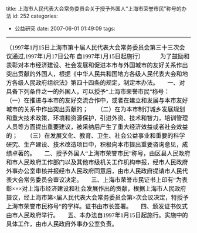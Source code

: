 title: 上海市人民代表大会常务委员会关于授予外国人“上海市荣誉市民”称号的办法
id: 252
categories:
  - 公益研究
date: 2007-06-01 01:49:09
tags:
---

<div id="msgcns!9697D6160EFEBC17!1067" class="bvMsg"><div><span style="font-size:12pt;font-family:宋体;"><font color="#000000">（<span lang="EN-US">1997</span>年<span lang="EN-US">1</span>月<span lang="EN-US">15</span>日上海市第十届人民代表大会常务委员会第三十三次会议通过<span lang="EN-US">,1997<span lang="EN-US"><span lang="EN-US">年1</span></span><span lang="EN-US"><span lang="EN-US">月17</span></span><span lang="EN-US"><span lang="EN-US">日</span></span><span lang="EN-US">公布</span></span> 自<span lang="EN-US">1997</span>年<span lang="EN-US">1</span>月<span lang="EN-US">15</span>日起施行）</font><span lang="EN-US">
<font color="#000000">     
     </font></span><font color="#000000">为了鼓励和表彰对本市经济建设、社会发展和促进本市与外国城市的友好关系作出突出贡献的外国人，根据《中华人民共和国地方各级人民代表大会和地方各级人民政府组织法》第四十四条的规定，制定本办法。</font><span lang="EN-US">
<font color="#000000">     </font></span><font color="#000000">一、对具备下列条件之一的外国人，可以授予<span lang="EN-US">“</span>上海市荣誉市民<span lang="EN-US">”</span>称号：</font><span lang="EN-US">
<font color="#000000">     </font></span><font color="#000000">（一）在推进与本市的友好交流合作中，或者在建立和发展与本市友好城市的关系中作出突出贡献的；</font><span lang="EN-US">
<font color="#000000">     </font></span><font color="#000000">（二）在为本市制订城乡发展规划和重大技术政策，环境和资源保护，引进外资、技术和智力，培训管理人员等方面提出重要建议，被采纳后产生了重大经济效益或者社会效益的；</font><span lang="EN-US">
<font color="#000000">     </font></span><font color="#000000">（三）在发展文化、教育、卫生、社会公益事业和重要的科学研究、生产建设、技术改造项目中，积极向本市提出重要咨询意见，成绩卓著的。</font><span lang="EN-US">
<font color="#000000">     </font></span><font color="#000000">二、授予外国人<span lang="EN-US">“</span>上海市荣誉市民<span lang="EN-US">”</span>称号，由区县人民政府和市人民政府工作部门以及其他市级机关工作机构申报，经市人民政府外事办公室审核并报经市人民政府同意后，由市人民政府提请市人民代表大会常务委员会审议决定。</font><span lang="EN-US">
<font color="#000000">     </font></span><font color="#000000">三、上海市荣誉市民证书上印有<span lang="EN-US">“</span>为表彰<span lang="EN-US">×××</span>对上海市经济建设和社会发展作出的贡献，根据上海市人民政府提议，经上海市第<span lang="EN-US">×</span>届人民代表大会常务委员会第<span lang="EN-US">×</span>次会议决定，特授予上海市荣誉市民称号<span lang="EN-US">”</span>的字样。证书由市长签署。</font><span lang="EN-US">
<font color="#000000">     </font></span><font color="#000000">四、颁发证书仪式由市人民政府举行。</font><span lang="EN-US">
<font color="#000000">     </font></span><font color="#000000">五、本办法自<span lang="EN-US">1997</span>年<span lang="EN-US">1</span>月<span lang="EN-US">15</span>日起施行。实施中的具体工作，由市人民政府外事办公室负责。</font></span></div></div>